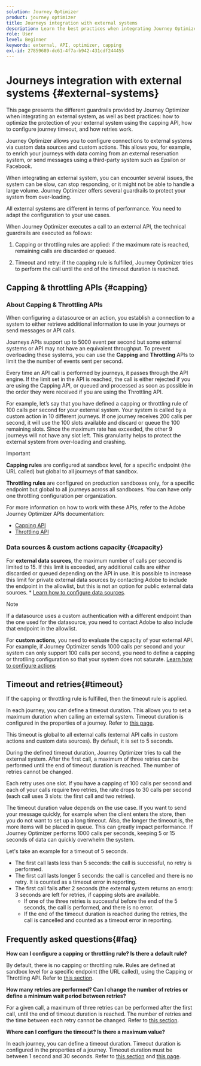 ```yaml
---
solution: Journey Optimizer
product: journey optimizer
title: Journeys integration with external systems
description: Learn the best practices when integrating Journey Optimizer with external systems
role: User
level: Beginner
keywords: external, API, optimizer, capping
exl-id: 27859689-dc61-4f7a-b942-431cdf244455
---
```

# Journeys integration with external systems {#external-systems}

This page presents the different guardrails provided by Journey Optimizer when integrating an external system, as well as best practices: how to optimize the protection of your external system using the capping API, how to configure journey timeout, and how retries work. 

Journey Optimizer allows you to configure connections to external systems via custom data sources and custom actions. This allows you, for example, to enrich your journeys with data coming from an external reservation system, or send messages using a third-party system such as Epsilon or Facebook.

When integrating an external system, you can encounter several issues, the system can be slow, can stop responding, or it might not be able to handle a large volume. Journey Optimizer offers several guardrails to protect your system from over-loading.

All external systems are different in terms of performance. You need to adapt the configuration to your use cases.

When Journey Optimizer executes a call to an external API, the technical guardrails are executed as follows:

1. Capping or throttling rules are applied: if the maximum rate is reached, remaining calls are discarded or queued.

2. Timeout and retry: if the capping rule is fulfilled, Journey Optimizer tries to perform the call until the end of the timeout duration is reached. 

## Capping & throttling APIs {#capping}

### About Capping & Throttling APIs

When configuring a datasource or an action, you establish a connection to a system to either retrieve additional information to use in your journeys or send messages or API calls.

Journeys APIs support up to 5000 event per second but some external systems or API may not have an equivalent throughput. To prevent overloading these systems, you can use the **Capping** and **Throttling** APIs to limit the the number of events sent per second.

Every time an API call is performed by journeys, it passes through the API engine. If the limit set in the API is reached, the call is either rejected if you are using the Capping API, or queued and processed as soon as possible in the order they were received if you are using the Throttling API.

For example, let’s say that you have defined a capping or throttling rule of 100 calls per second for your external system. Your system is called by a custom action in 10 different journeys. If one journey receives 200 calls per second, it will use the 100 slots available and discard or queue the 100 remaining slots. Since the maximum rate has exceeded, the other 9 journeys will not have any slot left. This granularity helps to protect the external system from over-loading and crashing. 

>[!IMPORTANT]
>
>**Capping rules** are configured at sandbox level, for a specific endpoint (the URL called) but global to all journeys of that sandbox.
>
>**Throttling rules** are configured on production sandboxes only, for a specific endpoint but global to all journeys across all sandboxes. You can have only one throttling configuration per organization.

For more information on how to work with these APIs, refer to the Adobe Journey Optimizer APIs documentation:

* [Capping API](capping.md)
* [Throttling API](throttling.md)

### Data sources & custom actions capacity {#capacity}

For **external data sources**, the maximum number of calls per second is limited to 15. If this limit is exceeded, any additional calls are either discarded or queued depending on the API in use. It is possible to increase this limit for private external data sources by contacting Adobe to include the endpoint in the allowlist, but this is not an option for public external data sources. * [Learn how to configure data sources](../datasource/about-data-sources.md).

>[!NOTE]
>
>If a datasource uses a custom authentication with a different endpoint than the one used for the datasource, you need to contact Adobe to also include that endpoint in the allowlist.

For **custom actions**, you need to evaluate the capacity of your external API. For example, if Journey Optimizer sends 1000 calls per second and your system can only support 100 calls per second, you need to define a capping or throtlling configuration so that your system does not saturate. [Learn how to configure actions](../action/action.md)

## Timeout and retries{#timeout}

If the capping or throttling rule is fulfilled, then the timeout rule is applied.

In each journey, you can define a timeout duration. This allows you to set a maximum duration when calling an external system. Timeout duration is configured in the properties of a journey. Refer to [this page](../building-journeys/journey-gs.md#timeout_and_error).

This timeout is global to all external calls (external API calls in custom actions and custom data sources). By default, it is set to 5 seconds. 

During the defined timeout duration, Journey Optimizer tries to call the external system. After the first call, a maximum of three retries can be performed until the end of timeout duration is reached. The number of retries cannot be changed. 

Each retry uses one slot. If you have a capping of 100 calls per second and each of your calls require two retries, the rate drops to 30 calls per second (each call uses 3 slots: the first call and two retries). 

The timeout duration value depends on the use case. If you want to send your message quickly, for example when the client enters the store, then you do not want to set up a long timeout. Also, the longer the timeout is, the more items will be placed in queue. This can greatly impact performance. If Journey Optimizer performs 1000 calls per seconds, keeping 5 or 15 seconds of data can quickly overwhelm the system.

Let's take an example for a timeout of 5 seconds.

* The first call lasts less than 5 seconds: the call is successful, no retry is performed.
* The first call lasts longer 5 seconds: the call is cancelled and there is no retry. It is counted as a timeout error in reporting. 
* The first call fails after 2 seconds (the external system returns an error): 3 seconds are left for retries, if capping slots are available.
    * If one of the three retries is successful before the end of the 5 seconds, the call is performed, and there is no error.
    * If the end of the timeout duration is reached during the retries, the call is cancelled and counted as a timeout error in reporting. 

## Frequently asked questions{#faq}

**How can I configure a capping or throttling rule? Is there a default rule?**

By default, there is no capping or throttling rule. Rules are defined at sandbox level for a specific endpoint (the URL called), using the Capping or Throttling API. Refer to [this section](../configuration/external-systems.md#capping).

**How many retries are performed? Can I change the number of retries or define a minimum wait period between retries?**

For a given call, a maximum of three retries can be performed after the first call, until the end of timeout duration is reached. The number of retries and the time between each retry cannot be changed. Refer to [this section](../configuration/external-systems.md#timeout). 

**Where can I configure the timeout? Is there a maximum value?**

In each journey, you can define a timeout duration. Timeout duration is configured in the properties of a journey. Timeout duration must be between 1 second and 30 seconds. Refer to [this section](../configuration/external-systems.md#timeout) and [this page](../building-journeys/journey-gs.md#timeout_and_error). 